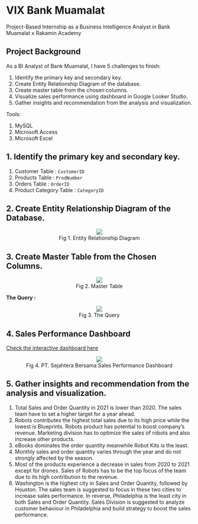 # VIX Bank Muamalat
Project-Based Internship as a Business Intelligence Analyst in Bank Muamalat x Rakamin Academy

## Project Background
As a BI Analyst of Bank Muamalat, I have 5 challenges to finish:
1. Identify the primary key and secondary key.
2. Create Entity Relationship Diagram of the database.
3. Create master table from the chosen columns.
4. Visualize sales performance using dashboard in Google Looker Studio.
5. Gather insights and recommendation from the analysis and visualization.

Tools:
1. MySQL
2. Microsoft Access
3. Microsoft Excel

## 1. Identify the primary key and secondary key.
1. Customer Table : `CustomerID`
2. Products Table : `ProdNumber`
3. Orders Table : `OrderID`
4. Product Category Table : `CategoryID`

## 2. Create Entity Relationship Diagram of the Database.
<p align="center">
  <img src= "https://github.com/jedijm/VIX-Bank_Muamalat/blob/main/asset/ERD.jpeg"> <br>
Fig 1. Entity Relationship Diagram
</p>

## 3. Create Master Table from the Chosen Columns.
<p align="center">
  <img src= "https://github.com/jedijm/VIX-Bank_Muamalat/blob/main/asset/Master_Table.png"> <br>
Fig 2. Master Table
</p>

**The Query :**
<p align="center">
  <img src= "https://github.com/jedijm/VIX-Bank_Muamalat/blob/main/asset/Query.png"> <br>
Fig 3. The Query
</p>

## 4. Sales Performance Dashboard
[Check the interactive dashboard here](https://lookerstudio.google.com/reporting/c238a812-74d5-4904-b050-602dc0bb8161)

<p align="center">
  <img src= "https://github.com/jedijm/VIX-Bank_Muamalat/blob/main/asset/dashboard.png"> <br>
Fig 4. PT. Sejahtera Bersama Sales Performance Dashboard
</p>

## 5. Gather insights and recommendation from the analysis and visualization.

1. Total Sales and Order Quantity in 2021 is lower than 2020. The sales team have to set a higher target for a year ahead.
2. Robots contributes the highest total sales due to its high price while the lowest is Blueprints. Robots product has potential to boost company’s revenue. Marketing division has to optimize the sales of robots and also increase other products.
3. eBooks dominates the order quantity meanwhile Robot Kits is the least.
4. Monthly sales and order quantity varies through the year and do not strongly affected by the season.
5. Most of the products experience a decrease in sales from 2020 to 2021 except for drones. Sales of Robots has to be the top focus of the team due to its high contribution to the revenue.
6. Washington is the highest city in Sales and Order Quantity, followed by Houston. The sales team is suggested to focus in these two cities to increase sales performance. In reverse, Philadelphia is the least city in both Sales and Order Quantity. Sales Division is suggested to analyze customer behaviour in Philadelphia and build strategy to boost the sales performance.

